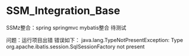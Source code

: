 # SSM_Integration_Base
SSMz整合：spring springmvc mybatis整合
待测试

问题：运行项目出错
错误如下：
java.lang.TypeNotPresentException: Type org.apache.ibatis.session.SqlSessionFactory not present